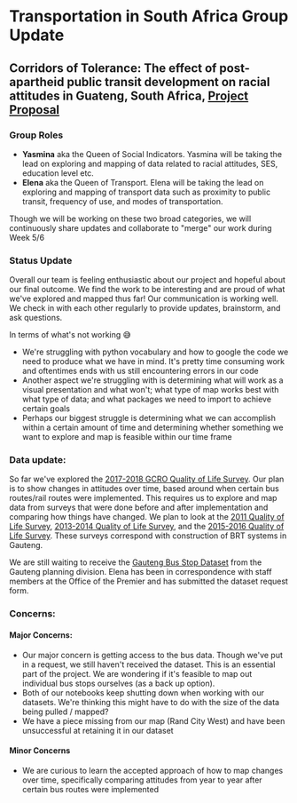 # Transportation in South Africa Group Update
## Corridors of Tolerance: The effect of post-apartheid public transit development on racial attitudes in Guateng, South Africa, [Project Proposal](https://github.com/esavignano23/up206a-group-project/blob/main/group%20assignments/Project_Proposal.md)
### Group Roles
- **Yasmina** aka the Queen of Social Indicators. Yasmina will be taking the lead on exploring and mapping of data related to racial attitudes, SES, education level etc.
- **Elena** aka the Queen of Transport. Elena will be taking the lead on exploring and mapping of transport data such as proximity to public transit, frequency of use, and modes of transportation.

Though we will be working on these two broad categories, we will continuously share updates and collaborate to "merge" our work during Week 5/6
### Status Update

Overall our team is feeling enthusiastic about our project and hopeful about our final outcome. We find the work to be interesting and are proud of what we've explored and mapped thus far! Our communication is working well. We check in with each other regularly to provide updates, brainstorm, and ask questions. 

In terms of what's not working 😅
- We're struggling with python vocabulary and how to google the code we need to produce what we have in mind. It's pretty time consuming work and oftentimes ends with us still encountering errors in our code
- Another aspect we're struggling with is determining what will work as a visual presentation and what won't; what type of map works best with what type of data; and what packages we need to import to achieve certain goals
- Perhaps our biggest struggle is determining what we can accomplish within a certain amount of time and determining whether something we want to explore and map is feasible within our time frame

### Data update: 

So far we've explored the [2017-2018 GCRO Quality of Life Survey](https://github.com/esavignano23/up206a-group-project/blob/main/group%20assignments/qols-v-2017-2018-v1.1.csv.zip). Our plan is to show changes in attitudes over time, based around when certain bus routes/rail routes were implemented. This requires us to explore and map data from surveys that were done before and after implementation and comparing how things have changed. We plan to look at the [2011 Quality of Life Survey](https://github.com/esavignano23/up206a-group-project/blob/main/group%20assignments/gcro%202011_28feb12nogis-v1-s10.csv), [2013-2014 Quality of Life Survey](https://github.com/esavignano23/up206a-group-project/blob/main/group%20assignments/qol-iii-2013-2014-v1.csv), and the [2015-2016 Quality of Life Survey](https://github.com/esavignano23/up206a-group-project/blob/main/group%20assignments/qol-iv-2015-2016-v1-csv.zip). These surveys correspond with construction of BRT systems in Gauteng. 

We are still waiting to receive the [Gauteng Bus Stop Dataset](https://gisportal.gauteng.gov.za/portal/home/item.html?id=418d284c8e2f451e90485fad49b6b680#data) from the Gauteng planning division. Elena has been in correspondence with staff members at the Office of the Premier and has submitted the dataset request form. 

### Concerns: 

 #### Major Concerns:
- Our major concern is getting access to the bus data. Though we've put in a request, we still haven't received the dataset. This is an essential part of the project. We are wondering if it's feasible to map out individual bus stops ourselves (as a back up option). 
- Both of our notebooks keep shutting down when working with our datasets. We're thinking this might have to do with the size of the data being pulled / mapped? 
- We have a piece missing from our map (Rand City West) and have been unsuccessful at retaining it in our dataset

 #### Minor Concerns
- We are curious to learn the accepted approach of how to map changes over time, specifically comparing attitudes from year to year after certain bus routes were implemented
